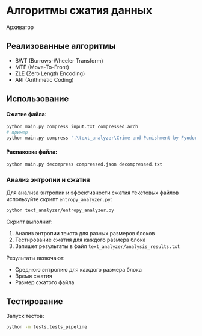 # Алгоритмы сжатия данных

Архиватор

## Реализованные алгоритмы

* BWT (Burrows-Wheeler Transform)
* MTF (Move-To-Front)
* ZLE (Zero Length Encoding)
* ARI (Arithmetic Coding)

## Использование

#### Сжатие файла:
```bash
python main.py compress input.txt compressed.arch
# пример
python main.py compress '.\text_analyzer\Crime and Punishment by Fyodor Dostoyevsky 2.txt' compressed.json
```

#### Распаковка файла:
```bash
python main.py decompress compressed.json decompressed.txt
```

### Анализ энтропии и сжатия

Для анализа энтропии и эффективности сжатия текстовых файлов используйте скрипт `entropy_analyzer.py`:

```bash
python text_analyzer/entropy_analyzer.py
```

Скрипт выполнит:
1. Анализ энтропии текста для разных размеров блоков
2. Тестирование сжатия для каждого размера блока
3. Запишет результаты в файл `text_analyzer/analysis_results.txt`

Результаты включают:
- Среднюю энтропию для каждого размера блока
- Время сжатия
- Размер сжатого файла

## Тестирование

Запуск тестов:
```bash
python -m tests.tests_pipeline
```